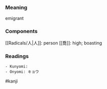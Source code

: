 ### Meaning

emigrant

### Components

[[Radicals/人|人]]: person [[喬]]: high; boasting

### Readings

```
- Kunyomi: 
- Onyomi: キョウ
```

#kanji
